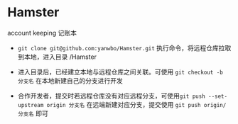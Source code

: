 # Hamster
account keeping 记账本

- `git clone git@github.com:yanwbo/Hamster.git` 执行命令，将远程仓库拉取到本地，进入目录 /Hamster

- 进入目录后，已经建立本地与远程仓库之间关联。可使用 `git checkout -b 分支名` 在本地新建自己的分支进行开发

- 合作开发者，提交时若远程仓库没有对应远程分支，可使用`git push --set-upstream origin 分支名` 在远端新建对应分支，提交使用 `git push origin/分支名` 即可
